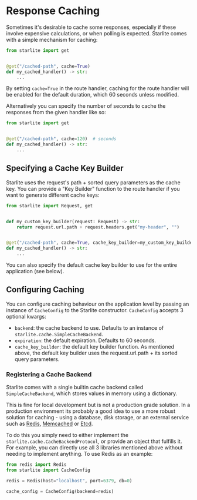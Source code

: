 # Response Caching

Sometimes it's desirable to cache some responses, especially if these involve expensive calculations, or when polling is
expected. Starlite comes with a simple mechanism for caching:

```python
from starlite import get


@get("/cached-path", cache=True)
def my_cached_handler() -> str:
    ...
```

By setting `cache=True` in the route handler, caching for the route handler will be enabled for the default duration,
which 60 seconds unless modified.

Alternatively you can specify the number of seconds to cache the responses from the given handler like so:

```python
from starlite import get


@get("/cached-path", cache=120)  # seconds
def my_cached_handler() -> str:
    ...
```

## Specifying a Cache Key Builder

Starlite uses the request's path + sorted query parameters as the cache key. You can provide a "Key Builder" function to
the route handler if you want to generate different cache keys:

```python
from starlite import Request, get


def my_custom_key_builder(request: Request) -> str:
    return request.url.path + request.headers.get("my-header", "")


@get("/cached-path", cache=True, cache_key_builder=my_custom_key_builder)
def my_cached_handler() -> str:
    ...
```

You can also specify the default cache key builder to use for the entire application (see below).

## Configuring Caching

You can configure caching behaviour on the application level by passing an instance of `CacheConfig` to the Starlite
constructor. `CacheConfig` accepts 3 optional kwargs:

- `backend`: the cache backend to use. Defaults to an instance of `starlite.cache.SimpleCacheBackend`.
- `expiration`: the default expiration. Defaults to 60 seconds.
- `cache_key_builder`: the default key builder function. As mentioned above, the default key builder uses the
  request.url.path + its sorted query parameters.

### Registering a Cache Backend

Starlite comes with a single builtin cache backend called `SimpleCacheBackend`, which stores values in memory using a
dictionary.

This is fine for local development but is not a production grade solution. In a production environment its probably a
good idea to use a more robust solution for caching - using a database, disk storage, or an external service such as
[Redis](https://github.com/redis/redis-py), [Memcached](https://pymemcache.readthedocs.io/en/latest/index.html)
or [Etcd](https://pypi.org/project/python-etcd/).

To do this you simply need to either implement the `starlite.cache.CacheBackendProtocol`, or provide an object that
fulfills it. For example, you can directly use all 3 libraries mentioned above without needing to implement anything. To
use Redis as an example:

```python
from redis import Redis
from starlite import CacheConfig

redis = Redis(host="localhost", port=6379, db=0)

cache_config = CacheConfig(backend=redis)
```
